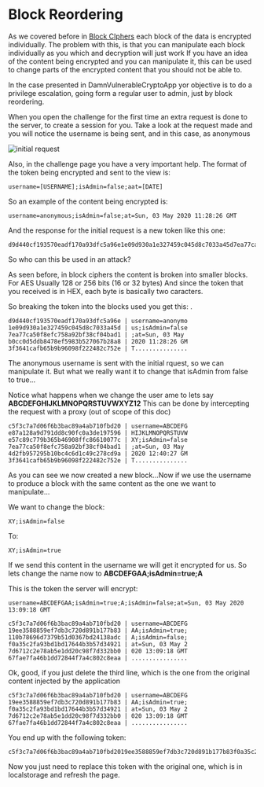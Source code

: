 # Block Reordering 

As we covered before in [Block CIphers](block-ciphers) each block of the data is encrypted individually. The problem with this, is that you can manipulate each block individually as you which and decryption will just work
If you have an idea of the content being encrypted and you can manipulate it, this can be used to change parts of the encrypted content that you should not be able to.

In the case presented in DamnVulnerableCryptoApp yor objective is to do a privilege escalation, going form a regular user to admin, just by block reordering.

When you open the challenge for the first time an extra request is done to the server, to create a session for you. 
Take a look at the request made and you will notice the username is being sent, and in this case, as anonymous

![initial request](documentation/img/initial_request.png "Initial Request")

Also, in the challenge page you have a very important help. The format of the token being encrypted and sent to the view is:
```
username=[USERNAME];isAdmin=false;aat=[DATE]
```
So an example of the content being encrypted is:
```
username=anonymous;isAdmin=false;at=Sun, 03 May 2020 11:28:26 GMT
```

And the response for the initial request is a new token like this one:
```
d9d440cf193570eadf170a93dfc5a96e1e09d930a1e327459c045d8c7033a45d7ea77ca50f8efc758a92bf38cf04bad1b0cc0d5ddb8478ef5983b527067b28a83f3641cafb65b9b96098f222482c752e
```

So who can this be used in an attack?

As seen before, in block ciphers the content is broken into smaller blocks. For AES Usually 128 or 256 bits (16 or 32 bytes)
And since the token that you received is in HEX, each byte is basically two caracters.

So breaking the token into the blocks used you get this:
.
```
d9d440cf193570eadf170a93dfc5a96e | username=anonymo
1e09d930a1e327459c045d8c7033a45d | us;isAdmin=false
7ea77ca50f8efc758a92bf38cf04bad1 | ;at=Sun, 03 May 
b0cc0d5ddb8478ef5983b527067b28a8 | 2020 11:28:26 GM
3f3641cafb65b9b96098f222482c752e | T...............
```


The anonymous username is sent with the initial rquest, so we can manipulate it.
But what we really want it to change that isAdmin from false to true...

Notice what happens when we change the user ame to lets say **ABCDEFGHIJKLMNOPQRSTUVWXYZ12**
This can be done by intercepting the request with a proxy (out of scope of this doc)
```
c5f3c7a7d06f6b3bac89a4ab710fbd20 | username=ABCDEFG
e87a128a9d791dd8c90fc0a3de197596 | HIJKLMNOPQRSTUVW
e57c89c779b365b46908ffc86610077c | XY;isAdmin=false
7ea77ca50f8efc758a92bf38cf04bad1 | ;at=Sun, 03 May 
4d2fb957295b10bc4c6d1c49c278cd9a | 2020 12:40:27 GM
3f3641cafb65b9b96098f222482c752e | T...............
```

As you can see we now created a new block...Now if we use the username to produce a block with the same content as the one we want to manipulate...

We want to change the block:
```
XY;isAdmin=false
```
To:
```
XY;isAdmin=true
```

If we send this content in the username we will get it encrypted for us. 
So lets change the name now to **ABCDEFGAA;isAdmin=true;A**

This is the token the server will encrypt:
```
username=ABCDEFGAA;isAdmin=true;A;isAdmin=false;at=Sun, 03 May 2020 13:09:18 GMT
```

```
c5f3c7a7d06f6b3bac89a4ab710fbd20 | username=ABCDEFG
19ee3588859ef7db3c720d891b177b83 | AA;isAdmin=true;
110b78696d7379b51d0367bd24138adc | A;isAdmin=false;
f0a35c2fa93bd1bd17644b3b57d34921 | at=Sun, 03 May 2
7d6712c2e78ab5e1dd20c98f7d332bb0 | 020 13:09:18 GMT
67fae7fa46b1dd72844f7a4c802c8eaa | ................
```
Ok, good, if you just delete the third line, which is the one from the original content injected by the application

```
c5f3c7a7d06f6b3bac89a4ab710fbd20 | username=ABCDEFG
19ee3588859ef7db3c720d891b177b83 | AA;isAdmin=true;
f0a35c2fa93bd1bd17644b3b57d34921 | at=Sun, 03 May 2
7d6712c2e78ab5e1dd20c98f7d332bb0 | 020 13:09:18 GMT
67fae7fa46b1dd72844f7a4c802c8eaa | ................
```

You end up with the following token:
```
c5f3c7a7d06f6b3bac89a4ab710fbd2019ee3588859ef7db3c720d891b177b83f0a35c2fa93bd1bd17644b3b57d349217d6712c2e78ab5e1dd20c98f7d332bb067fae7fa46b1dd72844f7a4c802c8eaa
```

Now you just need to replace this token with the original one, which is in localstorage and refresh the page.
